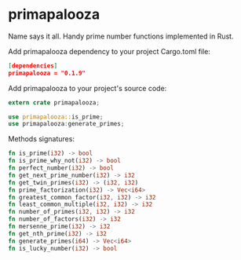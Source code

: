 # primapalooza
Name says it all.  Handy prime number functions implemented in Rust.

Add primapalooza dependency to your project Cargo.toml file:
```json
[dependencies]
primapalooza = "0.1.9"
```

Add primapalooza to your project's source code:
```rust
extern crate primapalooza;

use primapalooza::is_prime;
use primapalooza:generate_primes;
```

Methods signatures:
```rust
fn is_prime(i32) -> bool
fn is_prime_why_not(i32) -> bool
fn perfect_number(i32) -> bool
fn get_next_prime_number(i32) -> i32
fn get_twin_primes(i32) -> (i32, i32)
fn prime_factorization(i32) -> Vec<i64>
fn greatest_common_factor(i32, i32) -> i32
fn least_common_multiple(i32, i32) -> i32
fn number_of_primes(i32, i32) -> i32
fn number_of_factors(i32) -> i32
fn mersenne_prime(i32) -> i32
fn get_nth_prime(i32) -> i32
fn generate_primes(i64) -> Vec<i64>
fn is_lucky_number(i32) -> bool
```
